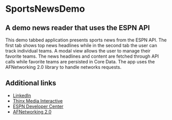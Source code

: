 SportsNewsDemo
==============

A demo news reader that uses the ESPN API
-----------------------------------------

This demo tabbed application presents sports news from the ESPN API. The first tab shows top news headlines while in the second tab the user can track individual teams. A modal view allows the user to manage their favorite teams. The news headlines and content are fetched through API calls while favorite teams are persisted in Core Data. The app uses the AFNetworking 2.0 library to handle networks requests. 

Additional links
----------------

* [LinkedIn](http://www.linkedin.com/pub/joe-bramhall/66/a85/145)
* [Thinx Media Interactive](http://thinxmedia.com)
* [ESPN Developer Center](http://developer.espn.com)
* [AFNetworking 2.0](https://github.com/AFNetworking/AFNetworking)